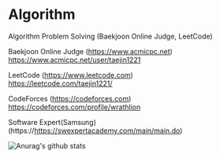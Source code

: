 # Algorithm
Algorithm Problem Solving (Baekjoon Online Judge, LeetCode)

Baekjoon Online Judge (https://www.acmicpc.net) <br>
https://www.acmicpc.net/user/taejin1221

LeetCode (https://www.leetcode.com) <br>
https://leetcode.com/taejin1221/

CodeForces (https://codeforces.com) <br>
https://codeforces.com/profile/wrathlion

Software Expert(Samsung) (https://https://swexpertacademy.com/main/main.do) <br />


![Anurag's github stats](https://github-readme-stats.vercel.app/api?username=HelloMinchan&show_icons=true&theme=graywhite&include_all_commits=true&hide=stars)
